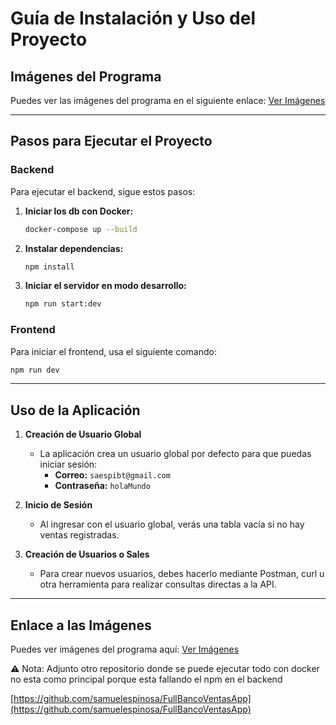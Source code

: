 # Guía de Instalación y Uso del Proyecto

## Imágenes del Programa

Puedes ver las imágenes del programa en el siguiente enlace:
[Ver Imágenes](https://drive.google.com/drive/folders/1ffWSOnJLl_zvTM32pRdjqi0KcJRBdCk1?usp=sharing)

---

## Pasos para Ejecutar el Proyecto

### Backend

Para ejecutar el backend, sigue estos pasos:

1. **Iniciar los db con Docker:**

   ```sh
   docker-compose up --build
   ```

2. **Instalar dependencias:**

   ```sh
   npm install
   ```

3. **Iniciar el servidor en modo desarrollo:**

   ```sh
   npm run start:dev
   ```



### Frontend

Para iniciar el frontend, usa el siguiente comando:

```sh
npm run dev
```

---

## Uso de la Aplicación

1. **Creación de Usuario Global**

   - La aplicación crea un usuario global por defecto para que puedas iniciar sesión:
     - **Correo:** `saespibt@gmail.com`
     - **Contraseña:** `holaMundo`

2. **Inicio de Sesión**

   - Al ingresar con el usuario global, verás una tabla vacía si no hay ventas registradas.

3. **Creación de Usuarios o Sales**

   - Para crear nuevos usuarios, debes hacerlo mediante Postman, curl u otra herramienta para realizar consultas directas a la API.

---

## Enlace a las Imágenes

Puedes ver imágenes  del programa aquí:
[Ver Imágenes](https://drive.google.com/file/d/1oShbZ_rpsAewsApctX6UElkwOTl7cogc/view?usp=sharing)



⚠ Nota: Adjunto otro repositorio donde se puede ejecutar todo con docker no esta como principal porque esta fallando el npm en el backend

[https://github.com/samuelespinosa/FullBancoVentasApp](https://github.com/samuelespinosa/FullBancoVentasApp)
